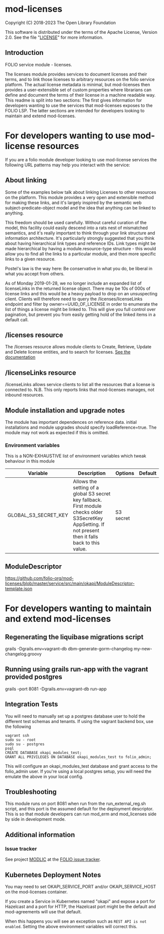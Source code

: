 # mod-licenses

Copyright (C) 2018-2023 The Open Library Foundation

This software is distributed under the terms of the Apache License,
Version 2.0. See the file "[LICENSE](LICENSE)" for more information.

## Introduction

FOLIO service module - licenses.

The licenses module provides services to document licenses and their terms, and to link those licenses to arbitrary resources on the folio service platform. The actual license metadata 
is minimal, but mod-licenses then provides a user-extensible set of custom properties where librarians can define and document the terms of their license in a machine readable way. This readme
is split into two sections: The first gives information for developers wanting to use the services that mod-licenses exposes to the FOLIO LSP. The latter sections are intended for developers
looking to maintain and extend mod-licenses.

# For developers wanting to use mod-license resources

If you are a folio module developer looking to use mod-license services the following URL patterns may help you interact with the service:

## About linking

Some of the examples below talk about linking Licenses to other resources on the platform. This module provides a very open and extensible method for making these links, and it's
largely inspired by the semantic web subject-predicate-object model and the idea that anything can be linked to anything.

This freedom should be used carefully. Without careful curation of the model, this facility could easily descend into a rats nest of mismatched semantics, and it's really important
to think through your link structure and information architecture. It's particularly strongly suggested that you think about having hierarchical link types and reference IDs. Link types might
be made hierarchical by having a module.resource-type structure - this would allow you to find all the links to a particular module, and then more specific links to a given resource.

Postel's law is the way here: Be conservative in what you do, be liberal in what you accept from others.

As of Monday 2019-01-28, we no longer include an expanded list of licenseLinks in the returned license object. There may be 10s of 000s of license links and this would be a 
heavy payload to drop on an unsuspecting client. Clients will therefore need to query the /licenses/licenseLinks endpoint and filter by owner==UUID_OF_LICENSE in order to enumerate
the list of things a license might be linked to. This will give you full control over pagination, but prevent you from easily getting hold of the linked items in a default call.

## /licenses resource

The /licenses resource allows module clients to Create, Retrieve, Update and Delete license entities, and to search for licenses. [See the documentation](./docs/license_resource.md)

## /licenseLinks resource

/licenseLinks allows service clients to list all the resources that a license is connected to. N.B. This only reports links that mod-licenses manages, not inbound resources.

## Module installation and upgrade notes

The module has important dependences on reference data. initial installations and module upgrades should specify loadReference=true. The module
may not work as expected if this is omitted.

### Environment variables
This is a NON-EXHAUSTIVE list of environment variables which tweak behaviour in this module

| Variable                   | Description                                                                                                                                                                                                                                                          | Options                                                    | Default                       |
|----------------------------|----------------------------------------------------------------------------------------------------------------------------------------------------------------------------------------------------------------------------------------------------------------------|------------------------------------------------------------|-------------------------------|
| GLOBAL_S3_SECRET_KEY       | Allows the setting of a global S3 secret key fallback. First module checks older S3SecretKey AppSetting. If not present then it falls back to this value.                                                                                                            | S3 secret                                                  |                               |


## ModuleDescriptor

https://github.com/folio-org/mod-licenses/blob/master/service/src/main/okapi/ModuleDescriptor-template.json

# For developers wanting to maintain and extend mod-licenses

## Regenerating the liquibase migrations script

grails -Dgrails.env=vagrant-db dbm-generate-gorm-changelog my-new-changelog.groovy

## Running using grails run-app with the vagrant provided postgres

grails -port 8081 -Dgrails.env=vagrant-db run-app

## Integration Tests

You will need to manually set up a postgres database user to hold the different test schemas and tenants. If using the vagrant backend box, use the following

    vagrant ssh
    sudo su - root
    sudo su - postgres
    psql
    CREATE DATABASE okapi_modules_test;
    GRANT ALL PRIVILEGES ON DATABASE okapi_modules_test to folio_admin;

This will configure an okapi_modules_test database and grant access to the folio_admin user. If you're using a local postgres setup, you will need the
emulate the above in your local config.

## Troubleshooting

This module runs on port 8081 when run from the run_external_reg.sh script, and this port is the assumed default for the deployment descriptor. This is so that
module developers can run mod_erm and mod_licenses side by side in development mode.

## Additional information

### Issue tracker

See project [MODLIC](https://issues.folio.org/browse/MODLIC)
at the [FOLIO issue tracker](https://dev.folio.org/guidelines/issue-tracker).

## Kubernetes Deployment Notes

You may need to set OKAPI_SERVICE_PORT and/or OKAPI_SERVICE_HOST on the mod-licenses container.

If you create a Service in Kubernetes named "okapi" and expose a port for Hazelcast and a port for HTTP, the Hazelcast port might be the default and mod-agreements will use that default.

When this happens you will see an exception such as `REST API is not enabled`. Setting the above environment variables will correct this.







